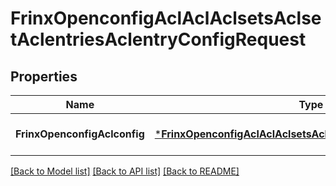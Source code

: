 # FrinxOpenconfigAclAclAclsetsAclsetAclentriesAclentryConfigRequest

## Properties
Name | Type | Description | Notes
------------ | ------------- | ------------- | -------------
**FrinxOpenconfigAclconfig** | [***FrinxOpenconfigAclAclAclsetsAclsetAclentriesAclentryConfig**](frinx.openconfig.acl.acl.aclsets.aclset.aclentries.aclentry.Config.md) |  | [optional] [default to null]

[[Back to Model list]](../README.md#documentation-for-models) [[Back to API list]](../README.md#documentation-for-api-endpoints) [[Back to README]](../README.md)


